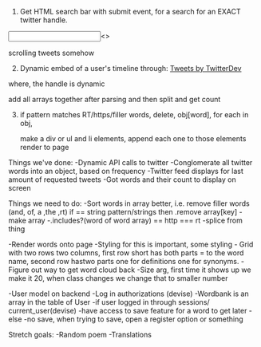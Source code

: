 1. Get HTML search bar with submit event, for a search for an EXACT twitter handle.
<div>
    <form>
        <input text></input><>
    </form>
</div>

<div>
    scrolling tweets somehow 
</div>

2. Dynamic embed of a user's timeline through:
<a class="twitter-timeline" href="https://twitter.com/TwitterDev?ref_src=twsrc%5Etfw">Tweets by TwitterDev</a> <script async src="https://platform.twitter.com/widgets.js" charset="utf-8"></script>

where, the handle is dynamic 

add all arrays together after parsing
and then split and get count


3. if pattern matches RT/https/filler words, delete, obj[word],
for each in obj,

    make a div or ul and li elements, 
    append each one to those elements
    render to page 



Things we've done: 
-Dynamic API calls to twitter
-Conglomerate all twitter words into an object, based on frequency 
-Twitter feed displays for last amount of requested tweets
-Got words and their count to display on screen 


Things we need to do:
-Sort words in array better, i.e. remove filler words (and, of, a ,the ,rt) if == string pattern/strings then .remove array[key]
    -make array
    -.includes?(word of word array) == http === rt
        -splice from thing 

-Render words onto page
    -Styling for this is important, some styling
        - Grid with two rows two columns, first row short has both parts = to the word name, second row hastwo parts one for definitions one for synonyms. 
        -Figure out way to get word cloud back 
        -Size arg, first time it shows up we make it 20, when class changes we change that to smaller number 

-User model on backend 
    -Log in authorizations (devise)
    -Wordbank is an array in the table of User 
        -if user logged in through sessions/ current_user(devise)
            -have access to save feature for a word to get later
        -else 
            -no save, when trying to save, open a register option or something 



Stretch goals:
-Random poem 
-Translations
